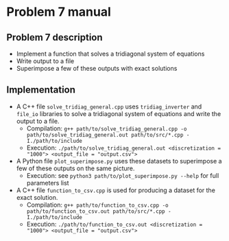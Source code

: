 
# Problem 7 manual

## Problem 7 description

- Implement a function that solves a tridiagonal system of equations
- Write output to a file
- Superimpose a few of these outputs with exact solutions

## Implementation

- A C++ file `solve_tridiag_general.cpp` uses `tridiag_inverter` and `file_io` libraries to solve a tridiagonal system of equations and write the output to a file.
    - Compilation: `g++ path/to/solve_tridiag_general.cpp -o path/to/solve_tridiag_general.out path/to/src/*.cpp -I./path/to/include`
    - Execution: `./path/to/solve_tridiag_general.out <discretization = "1000"> <output_file = "output.csv">`
- A Python file `plot_superimpose.py` uses these datasets to superimpose a few of these outputs on the same picture.
    - Execution: see `python3 path/to/plot_superimpose.py --help` for full parameters list
- A C++ file `function_to_csv.cpp` is used for producing a dataset for the exact solution.
    - Compilation: `g++ path/to/function_to_csv.cpp -o path/to/function_to_csv.out path/to/src/*.cpp -I./path/to/include`
    - Execution: `./path/to/function_to_csv.out <discretization = "1000"> <output_file = "output.csv">`